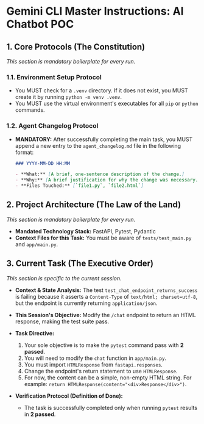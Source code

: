# Gemini CLI Master Instructions: AI Chatbot POC

## 1. Core Protocols (The Constitution)

_This section is mandatory boilerplate for every run._

### 1.1. Environment Setup Protocol

- You MUST check for a `.venv` directory. If it does not exist, you MUST create it by running `python -m venv .venv`.
- You MUST use the virtual environment's executables for all `pip` or `python` commands.

### 1.2. Agent Changelog Protocol

- **MANDATORY:** After successfully completing the main task, you MUST append a new entry to the `agent_changelog.md` file in the following format:
  ```markdown
  ### YYYY-MM-DD HH:MM

  - **What:** [A brief, one-sentence description of the change.]
  - **Why:** [A brief justification for why the change was necessary.]
  - **Files Touched:** [`file1.py`, `file2.html`]
  ```

## 2. Project Architecture (The Law of the Land)

_This section is mandatory boilerplate for every run._

- **Mandated Technology Stack:** FastAPI, Pytest, Pydantic
- **Context Files for this Task:** You must be aware of `tests/test_main.py` and `app/main.py`.

## 3. Current Task (The Executive Order)

_This section is specific to the current session._

- **Context & State Analysis:** The test `test_chat_endpoint_returns_success` is failing because it asserts a `Content-Type` of `text/html; charset=utf-8`, but the endpoint is currently returning `application/json`.

- **This Session's Objective:** Modify the `/chat` endpoint to return an HTML response, making the test suite pass.

- **Task Directive:**

  1.  Your sole objective is to make the `pytest` command pass with **2 passed**.
  2.  You will need to modify the `chat` function in `app/main.py`.
  3.  You must import `HTMLResponse` from `fastapi.responses`.
  4.  Change the endpoint's return statement to use `HTMLResponse`.
  5.  For now, the content can be a simple, non-empty HTML string. For example: `return HTMLResponse(content="<div>Response</div>")`.

- **Verification Protocol (Definition of Done):**
  - The task is successfully completed only when running `pytest` results in **2 passed**.
